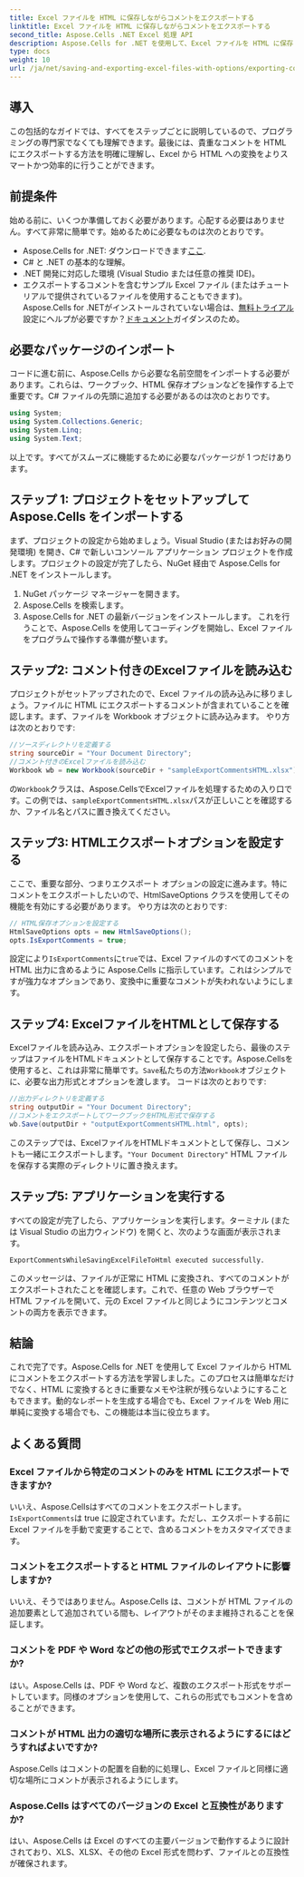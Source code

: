 ```yaml
---
title: Excel ファイルを HTML に保存しながらコメントをエクスポートする
linktitle: Excel ファイルを HTML に保存しながらコメントをエクスポートする
second_title: Aspose.Cells .NET Excel 処理 API
description: Aspose.Cells for .NET を使用して、Excel ファイルを HTML に保存しながらコメントを簡単にエクスポートする方法を学びます。注釈を保持するには、このステップ バイ ステップ ガイドに従ってください。
type: docs
weight: 10
url: /ja/net/saving-and-exporting-excel-files-with-options/exporting-comments/
---
```

## 導入
この包括的なガイドでは、すべてをステップごとに説明しているので、プログラミングの専門家でなくても理解できます。最後には、貴重なコメントを HTML にエクスポートする方法を明確に理解し、Excel から HTML への変換をよりスマートかつ効率的に行うことができます。
## 前提条件
始める前に、いくつか準備しておく必要があります。心配する必要はありません。すべて非常に簡単です。始めるために必要なものは次のとおりです。
-  Aspose.Cells for .NET: ダウンロードできます[ここ](https://releases.aspose.com/cells/net/).
- C# と .NET の基本的な理解。
- .NET 開発に対応した環境 (Visual Studio または任意の推奨 IDE)。
- エクスポートするコメントを含むサンプル Excel ファイル (またはチュートリアルで提供されているファイルを使用することもできます)。
 Aspose.Cells for .NETがインストールされていない場合は、[無料トライアル](https://releases.aspose.com/)設定にヘルプが必要ですか？[ドキュメント](https://reference.aspose.com/cells/net/)ガイダンスのため。
## 必要なパッケージのインポート
コードに進む前に、Aspose.Cells から必要な名前空間をインポートする必要があります。これらは、ワークブック、HTML 保存オプションなどを操作する上で重要です。C# ファイルの先頭に追加する必要があるのは次のとおりです。
```csharp
using System;
using System.Collections.Generic;
using System.Linq;
using System.Text;
```
以上です。すべてがスムーズに機能するために必要なパッケージが 1 つだけあります。
## ステップ 1: プロジェクトをセットアップして Aspose.Cells をインポートする
まず、プロジェクトの設定から始めましょう。Visual Studio (またはお好みの開発環境) を開き、C# で新しいコンソール アプリケーション プロジェクトを作成します。プロジェクトの設定が完了したら、NuGet 経由で Aspose.Cells for .NET をインストールします。
1. NuGet パッケージ マネージャーを開きます。
2. Aspose.Cells を検索します。
3. Aspose.Cells for .NET の最新バージョンをインストールします。
これを行うことで、Aspose.Cells を使用してコーディングを開始し、Excel ファイルをプログラムで操作する準備が整います。
## ステップ2: コメント付きのExcelファイルを読み込む
プロジェクトがセットアップされたので、Excel ファイルの読み込みに移りましょう。ファイルに HTML にエクスポートするコメントが含まれていることを確認します。まず、ファイルを Workbook オブジェクトに読み込みます。
やり方は次のとおりです:
```csharp
//ソースディレクトリを定義する
string sourceDir = "Your Document Directory";
//コメント付きのExcelファイルを読み込む
Workbook wb = new Workbook(sourceDir + "sampleExportCommentsHTML.xlsx");
```
の`Workbook`クラスは、Aspose.CellsでExcelファイルを処理するための入り口です。この例では、`sampleExportCommentsHTML.xlsx`パスが正しいことを確認するか、ファイル名とパスに置き換えてください。
## ステップ3: HTMLエクスポートオプションを設定する
ここで、重要な部分、つまりエクスポート オプションの設定に進みます。特にコメントをエクスポートしたいので、HtmlSaveOptions クラスを使用してその機能を有効にする必要があります。
やり方は次のとおりです:
```csharp
// HTML保存オプションを設定する
HtmlSaveOptions opts = new HtmlSaveOptions();
opts.IsExportComments = true;
```
設定により`IsExportComments`に`true`では、Excel ファイルのすべてのコメントを HTML 出力に含めるように Aspose.Cells に指示しています。これはシンプルですが強力なオプションであり、変換中に重要なコメントが失われないようにします。
## ステップ4: ExcelファイルをHTMLとして保存する
Excelファイルを読み込み、エクスポートオプションを設定したら、最後のステップはファイルをHTMLドキュメントとして保存することです。Aspose.Cellsを使用すると、これは非常に簡単です。`Save`私たちの方法`Workbook`オブジェクトに、必要な出力形式とオプションを渡します。
コードは次のとおりです:
```csharp
//出力ディレクトリを定義する
string outputDir = "Your Document Directory";
//コメントをエクスポートしてワークブックをHTML形式で保存する
wb.Save(outputDir + "outputExportCommentsHTML.html", opts);
```
このステップでは、ExcelファイルをHTMLドキュメントとして保存し、コメントも一緒にエクスポートします。`"Your Document Directory"` HTML ファイルを保存する実際のディレクトリに置き換えます。
## ステップ5: アプリケーションを実行する
すべての設定が完了したら、アプリケーションを実行します。ターミナル (または Visual Studio の出力ウィンドウ) を開くと、次のような画面が表示されます。
```plaintext
ExportCommentsWhileSavingExcelFileToHtml executed successfully.
```
このメッセージは、ファイルが正常に HTML に変換され、すべてのコメントがエクスポートされたことを確認します。これで、任意の Web ブラウザーで HTML ファイルを開いて、元の Excel ファイルと同じようにコンテンツとコメントの両方を表示できます。
## 結論
これで完了です。Aspose.Cells for .NET を使用して Excel ファイルから HTML にコメントをエクスポートする方法を学習しました。このプロセスは簡単なだけでなく、HTML に変換するときに重要なメモや注釈が残らないようにすることもできます。動的なレポートを生成する場合でも、Excel ファイルを Web 用に単純に変換する場合でも、この機能は本当に役立ちます。
## よくある質問
### Excel ファイルから特定のコメントのみを HTML にエクスポートできますか?  
いいえ、Aspose.Cellsはすべてのコメントをエクスポートします。`IsExportComments`は true に設定されています。ただし、エクスポートする前に Excel ファイルを手動で変更することで、含めるコメントをカスタマイズできます。
### コメントをエクスポートすると HTML ファイルのレイアウトに影響しますか?  
いいえ、そうではありません。Aspose.Cells は、コメントが HTML ファイルの追加要素として追加されている間も、レイアウトがそのまま維持されることを保証します。
### コメントを PDF や Word などの他の形式でエクスポートできますか?  
はい。Aspose.Cells は、PDF や Word など、複数のエクスポート形式をサポートしています。同様のオプションを使用して、これらの形式でもコメントを含めることができます。
### コメントが HTML 出力の適切な場所に表示されるようにするにはどうすればよいですか?  
Aspose.Cells はコメントの配置を自動的に処理し、Excel ファイルと同様に適切な場所にコメントが表示されるようにします。
### Aspose.Cells はすべてのバージョンの Excel と互換性がありますか?  
はい、Aspose.Cells は Excel のすべての主要バージョンで動作するように設計されており、XLS、XLSX、その他の Excel 形式を問わず、ファイルとの互換性が確保されます。